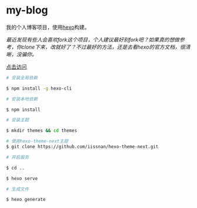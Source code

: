 # my-blog

我的个人博客项目，使用[hexo](https://github.com/hexojs/hexo)构建。

*最近发现有些人会喜欢fork这个项目，个人建议最好别fork吧？如果真的想做参考，你clone下来，改就好了？不过最好的方法，还是去看hexo的官方文档，很清晰，没骗你。*

[点击访问](http://classlfz.github.io)

```sh
# 安装全局依赖

$ npm install -g hexo-cli

# 安装本地依赖

$ npm install

# 安装主题

$ mkdir themes && cd themes

# 使用hexo-theme-next主题
$ git clone https://github.com/iissnan/hexo-theme-next.git

# 开启服务

$ cd ..

$ hexo serve

# 生成文件

$ hexo generate
```